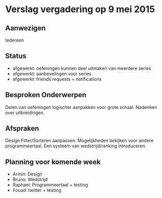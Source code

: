 # Verslag vergadering op 9 mei 2015

## Aanwezigen
Iedereen

## Status
- afgewerkt: oefeningen kunnen deel uitmaken van meerdere series
- afgewerkt: aanbevelingen voor series
- afgewerkt: friends requests + notifications


## Besproken Onderwerpen
Delen van oefeningen logischer aanpakken voor grote schaal.
Nadenken over uitbreidingen.

## Afspraken
Design Filter/Sorteren aanpassen.
Mogelijkheden bekijken voor andere programmeertaal.
Een systeem van wedstrijd/ranking introduceren.


## Planning voor komende week
- Armin: Design
- Bruno: Wedstrijd
- Raphael: Programmeertaal + testing
- Fouad: twitter + testing
